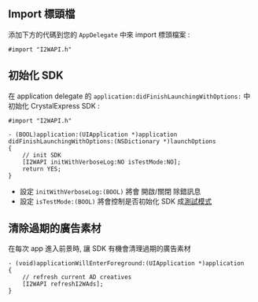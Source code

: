## Import 標頭檔

添加下方的代碼到您的 `AppDelegate` 中來 import 標頭檔案 :
```objc
#import "I2WAPI.h"
```

## 初始化 SDK
在 application delegate 的 `application:didFinishLaunchingWithOptions:` 中初始化 CrystalExpress SDK :
```objc
#import "I2WAPI.h"

- (BOOL)application:(UIApplication *)application didFinishLaunchingWithOptions:(NSDictionary *)launchOptions
{
    // init SDK
    [I2WAPI initWithVerboseLog:NO isTestMode:NO];
    return YES;
}

```
- 設定 `initWithVerboseLog:(BOOL)` 將會 開啟/關閉 除錯訊息
- 設定 `isTestMode:(BOOL)` 將會控制是否初始化 SDK 成[測試模式]()

## 清除過期的廣告素材
在每次 app 進入前景時, 讓 SDK 有機會清理過期的廣告素材
```objc
- (void)applicationWillEnterForeground:(UIApplication *)application
{
    // refresh current AD creatives
    [I2WAPI refreshI2WAds];
}
```
